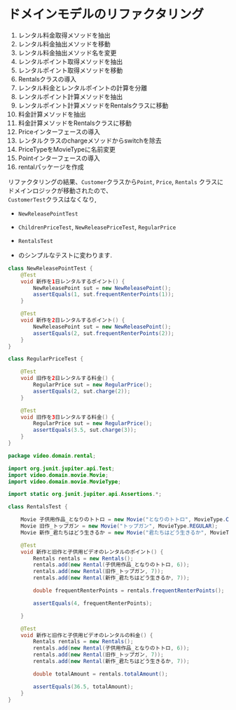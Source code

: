 # ドメインモデルのリファクタリング

1. レンタル料金取得メソッドを抽出
2. レンタル料金抽出メソッドを移動
3. レンタル料金抽出メソッド名を変更
4. レンタルポイント取得メソッドを抽出
5. レンタルポイント取得メソッドを移動
6. Rentalsクラスの導入
7. レンタル料金とレンタルポイントの計算を分離
8. レンタルポイント計算メソッドを抽出
9. レンタルポイント計算メソッドをRentalsクラスに移動
10. 料金計算メソッドを抽出
11. 料金計算メソッドをRentalsクラスに移動
12. Priceインターフェースの導入
13. レンタルクラスのchargeメソッドからswitchを除去
14. PriceTypeをMovieTypeに名前変更
15. Pointインターフェースの導入
16. rentalパッケージを作成

リファクタリングの結果、`Customer`クラスから`Point`, `Price`, `Rentals` クラスにドメインロジックが移動されたので、  
`CustomerTest`クラスはなくなり,
 - `NewReleasePointTest`
 - `ChildrenPriceTest`, `NewReleasePriceTest`, `RegularPrice` 
 - `RentalsTest`

 - のシンプルなテストに変わります.

```java
class NewReleasePointTest {
    @Test
    void 新作を1日レンタルするポイント() {
        NewReleasePoint sut = new NewReleasePoint();
        assertEquals(1, sut.frequentRenterPoints(1));
    }

    @Test
    void 新作を2日レンタルするポイント() {
        NewReleasePoint sut = new NewReleasePoint();
        assertEquals(2, sut.frequentRenterPoints(2));
    }
}
```

```java
class RegularPriceTest {

    @Test
    void 旧作を2日レンタルする料金() {
        RegularPrice sut = new RegularPrice();
        assertEquals(2, sut.charge(2));
    }

    @Test
    void 旧作を3日レンタルする料金() {
        RegularPrice sut = new RegularPrice();
        assertEquals(3.5, sut.charge(3));
    }
}
```

```java 
package video.domain.rental;

import org.junit.jupiter.api.Test;
import video.domain.movie.Movie;
import video.domain.movie.MovieType;

import static org.junit.jupiter.api.Assertions.*;

class RentalsTest {

    Movie 子供用作品_となりのトトロ = new Movie("となりのトトロ", MovieType.CHILDREN);
    Movie 旧作_トップガン = new Movie("トップガン", MovieType.REGULAR);
    Movie 新作_君たちはどう生きるか = new Movie("君たちはどう生きるか", MovieType.NEW_RELEASE);

    @Test
    void 新作と旧作と子供用ビデオのレンタルのポイント() {
        Rentals rentals = new Rentals();
        rentals.add(new Rental(子供用作品_となりのトトロ, 6));
        rentals.add(new Rental(旧作_トップガン, 7));
        rentals.add(new Rental(新作_君たちはどう生きるか, 7));

        double frequentRenterPoints = rentals.frequentRenterPoints();

        assertEquals(4, frequentRenterPoints);

    }

    @Test
    void 新作と旧作と子供用ビデオのレンタルの料金() {
        Rentals rentals = new Rentals();
        rentals.add(new Rental(子供用作品_となりのトトロ, 6));
        rentals.add(new Rental(旧作_トップガン, 7));
        rentals.add(new Rental(新作_君たちはどう生きるか, 7));

        double totalAmount = rentals.totalAmount();

        assertEquals(36.5, totalAmount);
    }
}
```
